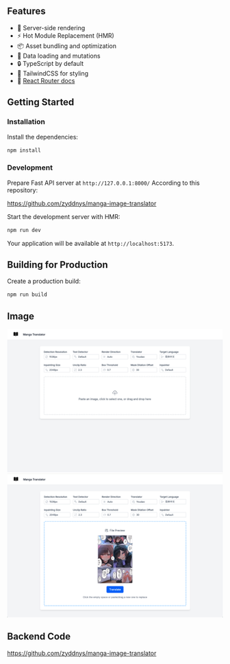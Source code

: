 ## Features

- 🚀 Server-side rendering
- ⚡️ Hot Module Replacement (HMR)
- 📦 Asset bundling and optimization
- 🔄 Data loading and mutations
- 🔒 TypeScript by default
- 🎉 TailwindCSS for styling
- 📖 [React Router docs](https://reactrouter.com/)

## Getting Started

### Installation

Install the dependencies:

```bash
npm install
```

### Development

Prepare Fast API server at `http://127.0.0.1:8000/`
According to this repository:

https://github.com/zyddnys/manga-image-translator

Start the development server with HMR:

```bash
npm run dev
```

Your application will be available at `http://localhost:5173`.

## Building for Production

Create a production build:

```bash
npm run build
```

## Image

<img src="docs/img/no_image.png" width=600 />

<img src="docs/img/present_image.png" width=600 />

## Backend Code

https://github.com/zyddnys/manga-image-translator
